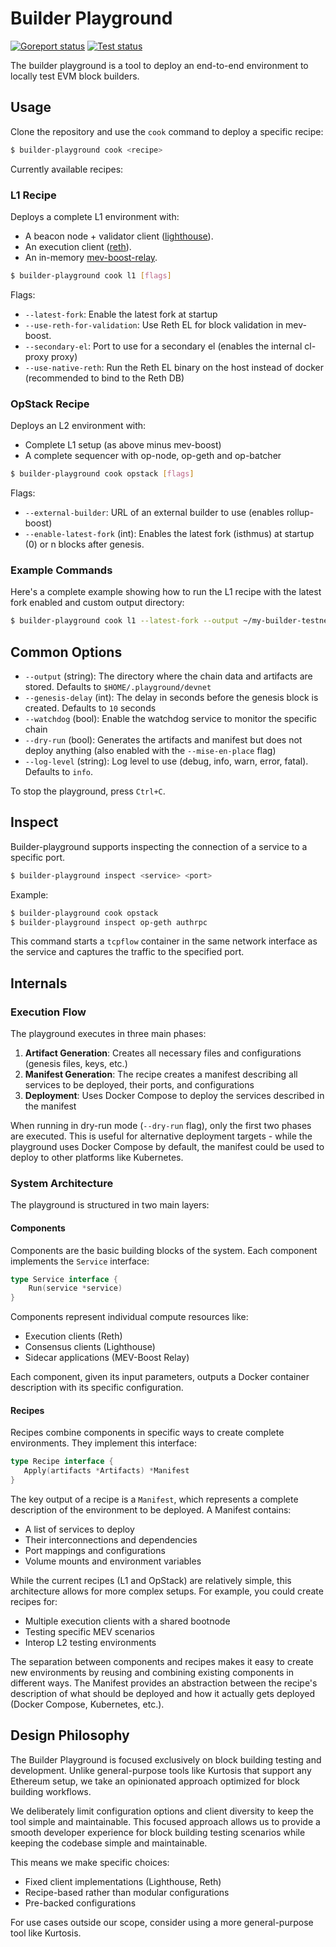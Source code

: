 # Builder Playground

[![Goreport status](https://goreportcard.com/badge/github.com/flashbots/builder-playground)](https://goreportcard.com/report/github.com/flashbots/builder-playground)
[![Test status](https://github.com/flashbots/builder-playground/actions/workflows/checks.yaml/badge.svg?branch=main)](https://github.com/flashbots/builder-playground/actions?query=workflow%3A%22Checks%22)

The builder playground is a tool to deploy an end-to-end environment to locally test EVM block builders.

## Usage

Clone the repository and use the `cook` command to deploy a specific recipe:

```bash
$ builder-playground cook <recipe>
```

Currently available recipes:

### L1 Recipe

Deploys a complete L1 environment with:

- A beacon node + validator client ([lighthouse](https://github.com/sigp/lighthouse)).
- An execution client ([reth](https://github.com/paradigmxyz/reth)).
- An in-memory [mev-boost-relay](https://github.com/flashbots/mev-boost-relay).

```bash
$ builder-playground cook l1 [flags]
```

Flags:

- `--latest-fork`: Enable the latest fork at startup
- `--use-reth-for-validation`: Use Reth EL for block validation in mev-boost.
- `--secondary-el`: Port to use for a secondary el (enables the internal cl-proxy proxy)
- `--use-native-reth`: Run the Reth EL binary on the host instead of docker (recommended to bind to the Reth DB)

### OpStack Recipe

Deploys an L2 environment with:

- Complete L1 setup (as above minus mev-boost)
- A complete sequencer with op-node, op-geth and op-batcher

```bash
$ builder-playground cook opstack [flags]
```

Flags:

- `--external-builder`: URL of an external builder to use (enables rollup-boost)
- `--enable-latest-fork` (int): Enables the latest fork (isthmus) at startup (0) or n blocks after genesis.

### Example Commands

Here's a complete example showing how to run the L1 recipe with the latest fork enabled and custom output directory:

```bash
$ builder-playground cook l1 --latest-fork --output ~/my-builder-testnet --genesis-delay 15 --log-level debug
```

## Common Options

- `--output` (string): The directory where the chain data and artifacts are stored. Defaults to `$HOME/.playground/devnet`
- `--genesis-delay` (int): The delay in seconds before the genesis block is created. Defaults to `10` seconds
- `--watchdog` (bool): Enable the watchdog service to monitor the specific chain
- `--dry-run` (bool): Generates the artifacts and manifest but does not deploy anything (also enabled with the `--mise-en-place` flag)
- `--log-level` (string): Log level to use (debug, info, warn, error, fatal). Defaults to `info`.

To stop the playground, press `Ctrl+C`.

## Inspect

Builder-playground supports inspecting the connection of a service to a specific port.

```bash
$ builder-playground inspect <service> <port>
```

Example:

```bash
$ builder-playground cook opstack
$ builder-playground inspect op-geth authrpc
```

This command starts a `tcpflow` container in the same network interface as the service and captures the traffic to the specified port.

## Internals

### Execution Flow

The playground executes in three main phases:

1. **Artifact Generation**: Creates all necessary files and configurations (genesis files, keys, etc.)
2. **Manifest Generation**: The recipe creates a manifest describing all services to be deployed, their ports, and configurations
3. **Deployment**: Uses Docker Compose to deploy the services described in the manifest

When running in dry-run mode (`--dry-run` flag), only the first two phases are executed. This is useful for alternative deployment targets - while the playground uses Docker Compose by default, the manifest could be used to deploy to other platforms like Kubernetes.

### System Architecture

The playground is structured in two main layers:

#### Components

Components are the basic building blocks of the system. Each component implements the `Service` interface:

```go
type Service interface {
    Run(service *service)
}
```

Components represent individual compute resources like:

- Execution clients (Reth)
- Consensus clients (Lighthouse)
- Sidecar applications (MEV-Boost Relay)

Each component, given its input parameters, outputs a Docker container description with its specific configuration.

#### Recipes

Recipes combine components in specific ways to create complete environments. They implement this interface:

```go
type Recipe interface {
   Apply(artifacts *Artifacts) *Manifest
}
```

The key output of a recipe is a `Manifest`, which represents a complete description of the environment to be deployed. A Manifest contains:

- A list of services to deploy
- Their interconnections and dependencies
- Port mappings and configurations
- Volume mounts and environment variables

While the current recipes (L1 and OpStack) are relatively simple, this architecture allows for more complex setups. For example, you could create recipes for:

- Multiple execution clients with a shared bootnode
- Testing specific MEV scenarios
- Interop L2 testing environments

The separation between components and recipes makes it easy to create new environments by reusing and combining existing components in different ways. The Manifest provides an abstraction between the recipe's description of what should be deployed and how it actually gets deployed (Docker Compose, Kubernetes, etc.).

## Design Philosophy

The Builder Playground is focused exclusively on block building testing and development. Unlike general-purpose tools like Kurtosis that support any Ethereum setup, we take an opinionated approach optimized for block building workflows.

We deliberately limit configuration options and client diversity to keep the tool simple and maintainable. This focused approach allows us to provide a smooth developer experience for block building testing scenarios while keeping the codebase simple and maintainable.

This means we make specific choices:

- Fixed client implementations (Lighthouse, Reth)
- Recipe-based rather than modular configurations
- Pre-backed configurations

For use cases outside our scope, consider using a more general-purpose tool like Kurtosis.

